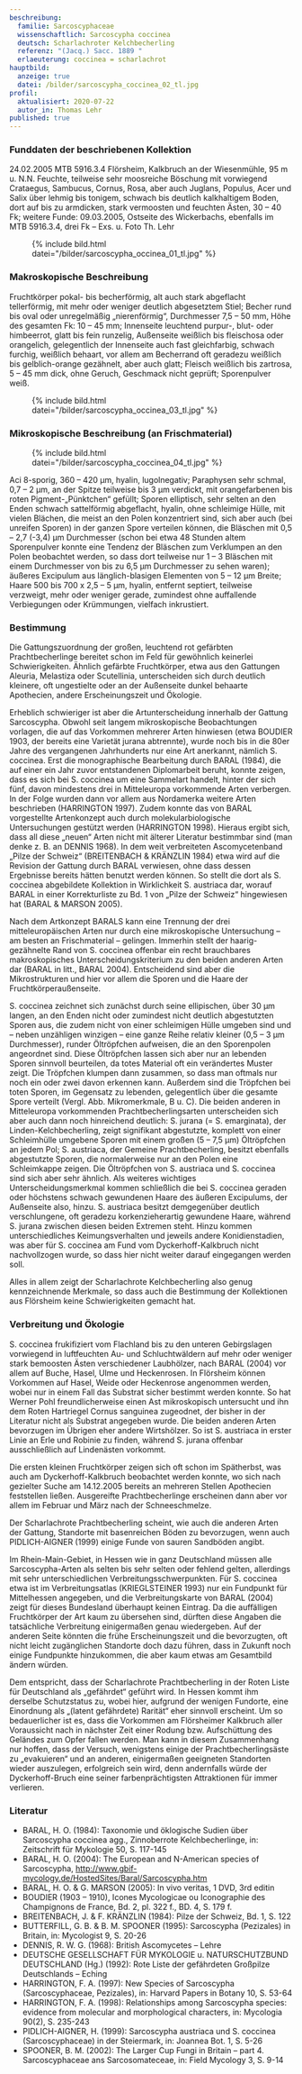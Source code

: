 ```yaml
---
beschreibung:
  familie: Sarcoscyphaceae
  wissenschaftlich: Sarcoscypha coccinea
  deutsch: Scharlachroter Kelchbecherling
  referenz: "(Jacq.) Sacc. 1889 "
  erlaeuterung: coccinea = scharlachrot
hauptbild:
  anzeige: true
  datei: /bilder/sarcoscypha_coccinea_02_tl.jpg
profil:
  aktualisiert: 2020-07-22
  autor_in: Thomas Lehr
published: true
---
```

### Funddaten der beschriebenen Kollektion

24.02.2005 MTB 5916.3.4 Flörsheim, Kalkbruch an der Wiesenmühle, 95 m u. N.N. Feuchte, teilweise sehr moosreiche Böschung mit vorwiegend Crataegus, Sambucus, Cornus, Rosa, aber auch Juglans, Populus, Acer und Salix über lehmig bis tonigem, schwach bis deutlich kalkhaltigem Boden, dort auf bis zu armdicken, stark vermoosten und feuchten Ästen, 30 – 40 Fk; weitere Funde: 09.03.2005, Ostseite des Wickerbachs, ebenfalls im MTB 5916.3.4, drei Fk – Exs. u. Foto Th. Lehr

<figure class="klein">
  {% include bild.html datei="/bilder/sarcoscypha_occinea_01_tl.jpg" %}
</figure>

### Makroskopische Beschreibung

Fruchtkörper pokal- bis becherförmig, alt auch stark abgeflacht tellerförmig, mit mehr oder weniger deutlich abgesetztem Stiel; Becher rund bis oval oder unregelmäßig „nierenförmig“, Durchmesser 7,5 – 50 mm, Höhe des gesamten Fk: 10 – 45 mm; Innenseite leuchtend purpur-, blut- oder himbeerrot, glatt bis fein runzelig, Außenseite weißlich bis fleischosa oder orangelich, gelegentlich der Innenseite auch fast gleichfarbig, schwach furchig, weißlich behaart, vor allem am Becherrand oft geradezu weißlich bis gelblich-orange gezähnelt, aber auch glatt; Fleisch weißlich bis zartrosa, 5 – 45 mm dick, ohne Geruch, Geschmack nicht geprüft; Sporenpulver weiß.

<figure class="standard">
  {% include bild.html datei="/bilder/sarcoscypha_occinea_03_tl.jpg" %}
</figure>

### Mikroskopische Beschreibung (an Frischmaterial)

<figure class="klein">
  {% include bild.html datei="/bilder/sarcoscypha_coccinea_04_tl.jpg" %}
</figure>

Aci 8-sporig, 360 – 420 µm, hyalin, lugolnegativ; Paraphysen sehr schmal, 0,7 – 2 µm, an der Spitze teilweise bis 3 µm verdickt, mit orangefarbenen bis roten Pigment-„Pünktchen“ gefüllt; Sporen elliptisch, sehr selten an den Enden schwach sattelförmig abgeflacht, hyalin, ohne schleimige Hülle, mit vielen Blächen, die meist an den Polen konzentriert sind, sich aber auch (bei unreifen Sporen) in der ganzen Spore verteilen können, die Bläschen mit 0,5 – 2,7 (-3,4) µm Durchmesser (schon bei etwa 48 Stunden altem Sporenpulver konnte eine Tendenz der Bläschen zum Verklumpen an den Polen beobachtet werden, so dass dort teilweise nur 1 – 3 Bläschen mit einem Durchmesser von bis zu 6,5 µm Durchmesser zu sehen waren); äußeres Excipulum aus länglich-blasigen Elementen von 5 – 12 µm Breite; Haare 500 bis 700 x 2,5 – 5 µm, hyalin, entfernt septiert, teilweise verzweigt, mehr oder weniger gerade, zumindest ohne auffallende Verbiegungen oder Krümmungen, vielfach inkrustiert.

### Bestimmung

Die Gattungszuordnung der großen, leuchtend rot gefärbten Prachtbecherlinge bereitet schon im Feld für gewöhnlich keinerlei Schwierigkeiten. Ähnlich gefärbte Fruchtkörper, etwa aus den Gattungen Aleuria, Melastiza oder Scutellinia, unterscheiden sich durch deutlich kleinere, oft ungestielte oder an der Außenseite dunkel behaarte Apothecien, andere Erscheinungszeit und Ökologie.

Erheblich schwieriger ist aber die Artunterscheidung innerhalb der Gattung Sarcoscypha. Obwohl seit langem mikroskopische Beobachtungen vorlagen, die auf das Vorkommen mehrerer Arten hinwiesen (etwa BOUDIER 1903, der bereits eine Varietät jurana abtrennte), wurde noch bis in die 80er Jahre des vergangenen Jahrhunderts nur eine Art anerkannt, nämlich S. coccinea. Erst die monographische Bearbeitung durch BARAL (1984), die auf einer ein Jahr zuvor entstandenen Diplomarbeit beruht, konnte zeigen, dass es sich bei S. coccinea um eine Sammelart handelt, hinter der sich fünf, davon mindestens drei in Mitteleuropa vorkommende Arten verbergen. In der Folge wurden dann vor allem aus Nordamerka weitere Arten beschrieben (HARRINGTON 1997). Zudem konnte das von BARAL vorgestellte Artenkonzept auch durch molekularbiologische Untersuchungen gestützt werden (HARRINGTON 1998). Hieraus ergibt sich, dass all diese „neuen“ Arten nicht mit älterer Literatur bestimmbar sind (man denke z. B. an DENNIS 1968). In dem weit verbreiteten Ascomycetenband „Pilze der Schweiz“ (BREITENBACH & KRÄNZLIN 1984) etwa wird auf die Revision der Gattung durch BARAL verwiesen, ohne dass dessen Ergebnisse bereits hätten benutzt werden können. So stellt die dort als S. coccinea abgebildete Kollektion in Wirklichkeit S. austriaca dar, worauf BARAL in einer Korrekturliste zu Bd. 1 von „Pilze der Schweiz“ hingewiesen hat (BARAL & MARSON 2005).

Nach dem Artkonzept BARALS kann eine Trennung der drei mitteleuropäischen Arten nur durch eine mikroskopische Untersuchung – am besten an Frischmaterial – gelingen. Immerhin stellt der haarig-gezähnelte Rand von S. coccinea offenbar ein recht brauchbares makroskopisches Unterscheidungskriterium zu den beiden anderen Arten dar (BARAL in litt., BARAL 2004). Entscheidend sind aber die Mikrostrukturen und hier vor allem die Sporen und die Haare der Fruchtkörperaußenseite.

S. coccinea zeichnet sich zunächst durch seine ellipischen, über 30 µm langen, an den Enden nicht oder zumindest nicht deutlich abgestutzten Sporen aus, die zudem nicht von einer schleimigen Hülle umgeben sind und – neben unzähligen winzigen – eine ganze Reihe relativ kleiner (0,5 – 3 µm Durchmesser), runder Öltröpfchen aufweisen, die an den Sporenpolen angeordnet sind. Diese Öltröpfchen lassen sich aber nur an lebenden Sporen sinnvoll beurteilen, da totes Material oft ein verändertes Muster zeigt. Die Tröpfchen klumpen dann zusammen, so dass man oftmals nur noch ein oder zwei davon erkennen kann. Außerdem sind die Tröpfchen bei toten Sporen, im Gegensatz zu lebenden, gelegentlich über die gesamte Spore verteilt (Vergl. Abb. Mikromerkmale, B u. C). Die beiden anderen in Mitteleuropa vorkommenden Prachtbecherlingsarten unterscheiden sich aber auch dann noch hinreichend deutlich: S. jurana (= S. emarginata), der Linden-Kelchbecherling, zeigt signifikant abgestutzte, komplett von einer Schleimhülle umgebene Sporen mit einem großen (5 – 7,5 µm) Öltröpfchen an jedem Pol; S. austriaca, der Gemeine Prachtbecherling, besitzt ebenfalls abgestutzte Sporen, die normalerweise nur an den Polen eine Schleimkappe zeigen. Die Öltröpfchen von S. austriaca und S. coccinea sind sich aber sehr ähnlich. Als weiteres wichtiges Unterscheidungsmerkmal kommen schließlich die bei S. coccinea geraden oder höchstens schwach gewundenen Haare des äußeren Excipulums, der Außenseite also, hinzu. S. austriaca besitzt demgegenüber deutlich verschlungene, oft geradezu korkenzieherartig gewundene Haare, während S. jurana zwischen diesen beiden Extremen steht. Hinzu kommen unterschiedliches Keimungsverhalten und jeweils andere Konidienstadien, was aber für S. coccinea am Fund vom Dyckerhoff-Kalkbruch nicht nachvollzogen wurde, so dass hier nicht weiter darauf eingegangen werden soll.

Alles in allem zeigt der Scharlachrote Kelchbecherling also genug kennzeichnende Merkmale, so dass auch die Bestimmung der Kollektionen aus Flörsheim keine Schwierigkeiten gemacht hat.

### Verbreitung und Ökologie

S. coccinea frukifiziert vom Flachland bis zu den unteren Gebirgslagen vorwiegend in luftfeuchten Au- und Schluchtwäldern auf mehr oder weniger stark bemoosten Ästen verschiedener Laubhölzer, nach BARAL (2004) vor allem auf Buche, Hasel, Ulme und Heckenrosen. In Flörsheim können Vorkommen auf Hasel, Weide oder Heckenrose angenommen werden, wobei nur in einem Fall das Substrat sicher bestimmt werden konnte. So hat Werner Pohl freundlicherweise einen Ast mikroskopisch untersucht und ihn dem Roten Hartriegel Cornus sanguinea zugeodnet, der bisher in der Literatur nicht als Substrat angegeben wurde. Die beiden anderen Arten bevorzugen im Übrigen eher andere Wirtshölzer. So ist S. austriaca in erster Linie an Erle und Robinie zu finden, während S. jurana offenbar ausschließlich auf Lindenästen vorkommt.

Die ersten kleinen Fruchtkörper zeigen sich oft schon im Spätherbst, was auch am Dyckerhoff-Kalkbruch beobachtet werden konnte, wo sich nach gezielter Suche am 14.12.2005 bereits an mehreren Stellen Apothecien feststellen ließen. Ausgereifte Prachtbecherlinge erscheinen dann aber vor allem im Februar und März nach der Schneeschmelze.

Der Scharlachrote Prachtbecherling scheint, wie auch die anderen Arten der Gattung, Standorte mit basenreichen Böden zu bevorzugen, wenn auch PIDLICH-AIGNER (1999) einige Funde von sauren Sandböden angibt.

Im Rhein-Main-Gebiet, in Hessen wie in ganz Deutschland müssen alle Sarcoscypha-Arten als selten bis sehr selten oder fehlend gelten, allerdings mit sehr unterschiedlichen Verbreitungsschwerpunkten. Für S. coccinea etwa ist im Verbreitungsatlas (KRIEGLSTEINER 1993) nur ein Fundpunkt für Mittelhessen angegeben, und die Verbreitungskarte von BARAL (2004) zeigt für dieses Bundesland überhaupt keinen Eintrag. Da die auffälligen Fruchtkörper der Art kaum zu übersehen sind, dürften diese Angaben die tatsächliche Verbreitung einigermaßen genau wiedergeben. Auf der anderen Seite könnten die frühe Erscheinungszeit und die bevorzugten, oft nicht leicht zugänglichen Standorte doch dazu führen, dass in Zukunft noch einige Fundpunkte hinzukommen, die aber kaum etwas am Gesamtbild ändern würden.

Dem entspricht, dass der Scharlachrote Prachtbecherling in der Roten Liste für Deutschland als „gefährdet“ geführt wird. In Hessen kommt ihm derselbe Schutzstatus zu, wobei hier, aufgrund der wenigen Fundorte, eine Einordnung als „(latent gefährdete) Rarität“ eher sinnvoll erscheint. Um so bedauerlicher ist es, dass die Vorkommen am Flörsheimer Kalkbruch aller Voraussicht nach in nächster Zeit einer Rodung bzw. Aufschüttung des Geländes zum Opfer fallen werden. Man kann in diesem Zusammenhang nur hoffen, dass der Versuch, wenigstens einige der Prachtbecherlingsäste zu „evakuieren“ und an anderen, einigermaßen geeigneten Standorten wieder auszulegen, erfolgreich sein wird, denn andernfalls würde der Dyckerhoff-Bruch eine seiner farbenprächtigsten Attraktionen für immer verlieren.

### Literatur

* BARAL, H. O. (1984): Taxonomie und öklogische Sudien über Sarcoscypha coccinea agg., Zinnoberrote Kelchbecherlinge, in: Zeitschrift für Mykologie 50, S. 117-145
* BARAL, H. O. (2004): The European and N-American species of Sarcoscypha, http://www.gbif-mycology.de/HostedSites/Baral/Sarcoscypha.htm
* BARAL, H. O. & G. MARSON (2005): In vivo veritas, 1 DVD, 3rd editin
* BOUDIER (1903 – 1910), Icones Mycologicae ou Iconographie des Champignons de France, Bd. 2, pl. 322 f., BD. 4, S. 179 f.
* BREITENBACH, J. & F. KRÄNZLIN (1984): Pilze der Schweiz, Bd. 1, S. 122
* BUTTERFILL, G. B. & B. M. SPOONER (1995): Sarcoscypha (Pezizales) in Britain, in: Mycologist 9, S. 20-26
* DENNIS, R. W. G. (1968): British Ascomycetes – Lehre
* DEUTSCHE GESELLSCHAFT FÜR MYKOLOGIE u. NATURSCHUTZBUND DEUTSCHLAND (Hg.) (1992): Rote Liste der gefährdeten Großpilze Deutschlands – Eching
* HARRINGTON, F. A. (1997): New Species of Sarcoscypha (Sarcoscyphaceae, Pezizales), in: Harvard Papers in Botany 10, S. 53-64
* HARRINGTON, F. A. (1998): Relationships among Sarcoscypha species: evidence from molecular and morphological characters, in: Mycologia 90(2), S. 235-243
* PIDLICH-AIGNER, H. (1999): Sarcoscypha austriaca und S. coccinea (Sarcoscyphaceae) in der Steiermark, in: Joannea Bot. 1, S. 5-26
* SPOONER, B. M. (2002): The Larger Cup Fungi in Britain – part 4. Sarcoscyphaceae ans Sarcosomateceae, in: Field Mycology 3, S. 9-14